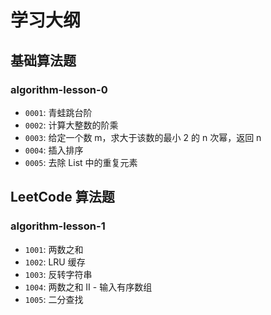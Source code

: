 # 学习大纲

## 基础算法题

### algorithm-lesson-0

- `0001`: 青蛙跳台阶
- `0002`: 计算大整数的阶乘
- `0003`: 给定一个数 m，求大于该数的最小 2 的 n 次幂，返回 n
- `0004`: 插入排序
- `0005`: 去除 List 中的重复元素

## LeetCode 算法题

### algorithm-lesson-1

- `1001`: 两数之和
- `1002`: LRU 缓存
- `1003`: 反转字符串
- `1004`: 两数之和 II - 输入有序数组
- `1005`: 二分查找
